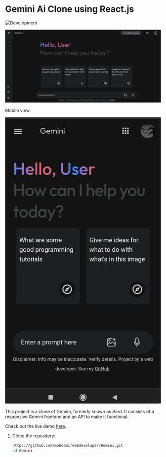 # Gemini Ai Clone using React.js
![Development](https://img.shields.io/badge/status-in_development-yellow)

![Gemini Ai Screenshot](demo.png)

Mobile view

![Gemini Ai Screenshot](mobiledemo.jpeg)

This project is a clone of Gemini, formerly known as Bard. It consists of a responsive Gemini frontend and an API to make it functional.

Check out the live demo [here]( https://mohdamirwebdeveloper.github.io/Gemini/).

1. Clone the repository:

   ```bash
   https://github.com/mohdamirwebdeveloper/Gemini.git 
   cd Gemini
